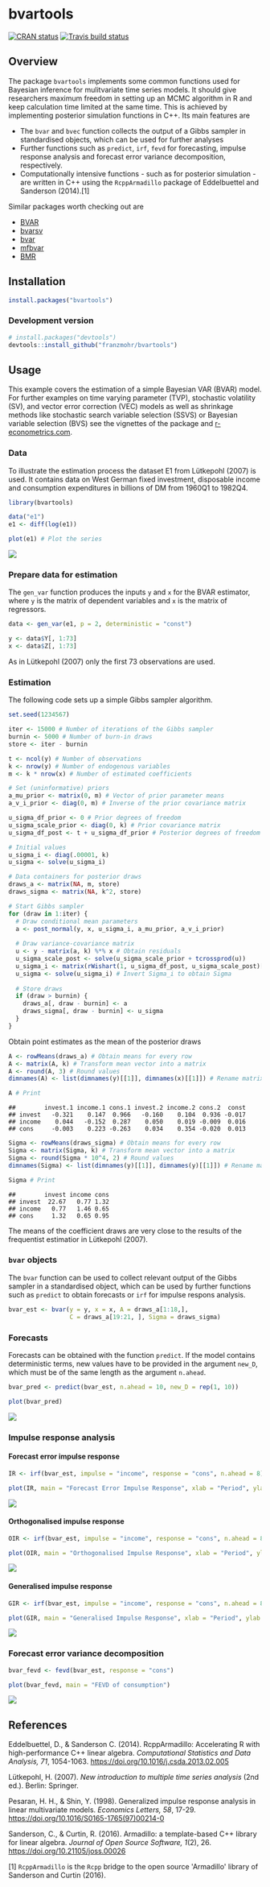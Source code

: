 
bvartools
=========

[![CRAN status](https://www.r-pkg.org/badges/version/bvartools)](https://cran.r-project.org/package=bvartools) [![Travis build status](https://travis-ci.org/franzmohr/bvartools.svg?branch=master)](https://travis-ci.org/franzmohr/bvartools)

Overview
--------

The package `bvartools` implements some common functions used for Bayesian inference for mulitvariate time series models. It should give researchers maximum freedom in setting up an MCMC algorithm in R and keep calculation time limited at the same time. This is achieved by implementing posterior simulation functions in C++. Its main features are

-   The `bvar` and `bvec` function collects the output of a Gibbs sampler in standardised objects, which can be used for further analyses
-   Further functions such as `predict`, `irf`, `fevd` for forecasting, impulse response analysis and forecast error variance decomposition, respectively.
-   Computationally intensive functions - such as for posterior simulation - are written in C++ using the `RcppArmadillo` package of Eddelbuettel and Sanderson (2014).[1]

Similar packages worth checking out are

-   [BVAR](https://cran.r-project.org/package=BVAR)
-   [bvarsv](https://cran.r-project.org/package=bvarsv)
-   [bvar](https://github.com/nk027/bvar)
-   [mfbvar](https://github.com/ankargren/mfbvar)
-   [BMR](https://github.com/kthohr/BMR)

Installation
------------

``` r
install.packages("bvartools")
```

### Development version

``` r
# install.packages("devtools")
devtools::install_github("franzmohr/bvartools")
```

Usage
-----

This example covers the estimation of a simple Bayesian VAR (BVAR) model. For further examples on time varying parameter (TVP), stochastic volatility (SV), and vector error correction (VEC) models as well as shrinkage methods like stochastic search variable selection (SSVS) or Bayesian variable selection (BVS) see the vignettes of the package and [r-econometrics.com](https://www.r-econometrics.com/timeseriesintro/).

### Data

To illustrate the estimation process the dataset E1 from Lütkepohl (2007) is used. It contains data on West German fixed investment, disposable income and consumption expenditures in billions of DM from 1960Q1 to 1982Q4.

``` r
library(bvartools)

data("e1")
e1 <- diff(log(e1))

plot(e1) # Plot the series
```

<img src="README_files/figure-markdown_github/data-1.png" style="display: block; margin: auto;" />

### Prepare data for estimation

The `gen_var` function produces the inputs `y` and `x` for the BVAR estimator, where `y` is the matrix of dependent variables and `x` is the matrix of regressors.

``` r
data <- gen_var(e1, p = 2, deterministic = "const")

y <- data$Y[, 1:73]
x <- data$Z[, 1:73]
```

As in Lütkepohl (2007) only the first 73 observations are used.

### Estimation

The following code sets up a simple Gibbs sampler algorithm.

``` r
set.seed(1234567)

iter <- 15000 # Number of iterations of the Gibbs sampler
burnin <- 5000 # Number of burn-in draws
store <- iter - burnin

t <- ncol(y) # Number of observations
k <- nrow(y) # Number of endogenous variables
m <- k * nrow(x) # Number of estimated coefficients

# Set (uninformative) priors
a_mu_prior <- matrix(0, m) # Vector of prior parameter means
a_v_i_prior <- diag(0, m) # Inverse of the prior covariance matrix

u_sigma_df_prior <- 0 # Prior degrees of freedom
u_sigma_scale_prior <- diag(0, k) # Prior covariance matrix
u_sigma_df_post <- t + u_sigma_df_prior # Posterior degrees of freedom

# Initial values
u_sigma_i <- diag(.00001, k)
u_sigma <- solve(u_sigma_i)

# Data containers for posterior draws
draws_a <- matrix(NA, m, store)
draws_sigma <- matrix(NA, k^2, store)

# Start Gibbs sampler
for (draw in 1:iter) {
  # Draw conditional mean parameters
  a <- post_normal(y, x, u_sigma_i, a_mu_prior, a_v_i_prior)
  
  # Draw variance-covariance matrix
  u <- y - matrix(a, k) %*% x # Obtain residuals
  u_sigma_scale_post <- solve(u_sigma_scale_prior + tcrossprod(u))
  u_sigma_i <- matrix(rWishart(1, u_sigma_df_post, u_sigma_scale_post)[,, 1], k)
  u_sigma <- solve(u_sigma_i) # Invert Sigma_i to obtain Sigma
  
  # Store draws
  if (draw > burnin) {
    draws_a[, draw - burnin] <- a
    draws_sigma[, draw - burnin] <- u_sigma
  }
}
```

Obtain point estimates as the mean of the posterior draws

``` r
A <- rowMeans(draws_a) # Obtain means for every row
A <- matrix(A, k) # Transform mean vector into a matrix
A <- round(A, 3) # Round values
dimnames(A) <- list(dimnames(y)[[1]], dimnames(x)[[1]]) # Rename matrix dimensions

A # Print
```

    ##        invest.1 income.1 cons.1 invest.2 income.2 cons.2  const
    ## invest   -0.321    0.147  0.966   -0.160    0.104  0.936 -0.017
    ## income    0.044   -0.152  0.287    0.050    0.019 -0.009  0.016
    ## cons     -0.003    0.223 -0.263    0.034    0.354 -0.020  0.013

``` r
Sigma <- rowMeans(draws_sigma) # Obtain means for every row
Sigma <- matrix(Sigma, k) # Transform mean vector into a matrix
Sigma <- round(Sigma * 10^4, 2) # Round values
dimnames(Sigma) <- list(dimnames(y)[[1]], dimnames(y)[[1]]) # Rename matrix dimensions

Sigma # Print
```

    ##        invest income cons
    ## invest  22.67   0.77 1.32
    ## income   0.77   1.46 0.65
    ## cons     1.32   0.65 0.95

The means of the coefficient draws are very close to the results of the frequentist estimatior in Lütkepohl (2007).

### `bvar` objects

The `bvar` function can be used to collect relevant output of the Gibbs sampler in a standardised object, which can be used by further functions such as `predict` to obtain forecasts or `irf` for impulse respons analysis.

``` r
bvar_est <- bvar(y = y, x = x, A = draws_a[1:18,],
                 C = draws_a[19:21, ], Sigma = draws_sigma)
```

### Forecasts

Forecasts can be obtained with the function `predict`. If the model contains deterministic terms, new values have to be provided in the argument `new_D`, which must be of the same length as the argument `n.ahead`.

``` r
bvar_pred <- predict(bvar_est, n.ahead = 10, new_D = rep(1, 10))

plot(bvar_pred)
```

![](README_files/figure-markdown_github/forecasts-1.png)

### Impulse response analysis

#### Forecast error impulse response

``` r
IR <- irf(bvar_est, impulse = "income", response = "cons", n.ahead = 8)

plot(IR, main = "Forecast Error Impulse Response", xlab = "Period", ylab = "Response")
```

![](README_files/figure-markdown_github/feir-1.png)

#### Orthogonalised impulse response

``` r
OIR <- irf(bvar_est, impulse = "income", response = "cons", n.ahead = 8, type = "oir")

plot(OIR, main = "Orthogonalised Impulse Response", xlab = "Period", ylab = "Response")
```

![](README_files/figure-markdown_github/oir-1.png)

#### Generalised impulse response

``` r
GIR <- irf(bvar_est, impulse = "income", response = "cons", n.ahead = 8, type = "gir")

plot(GIR, main = "Generalised Impulse Response", xlab = "Period", ylab = "Response")
```

![](README_files/figure-markdown_github/gir-1.png)

### Forecast error variance decomposition

``` r
bvar_fevd <- fevd(bvar_est, response = "cons")

plot(bvar_fevd, main = "FEVD of consumption")
```

![](README_files/figure-markdown_github/fevd-1.png)

References
----------

Eddelbuettel, D., & Sanderson C. (2014). RcppArmadillo: Accelerating R with high-performance C++ linear algebra. *Computational Statistics and Data Analysis, 71*, 1054-1063. <https://doi.org/10.1016/j.csda.2013.02.005>

Lütkepohl, H. (2007). *New introduction to multiple time series analysis* (2nd ed.). Berlin: Springer.

Pesaran, H. H., & Shin, Y. (1998). Generalized impulse response analysis in linear multivariate models. *Economics Letters, 58*, 17-29. <https://doi.org/10.1016/S0165-1765(97)00214-0>

Sanderson, C., & Curtin, R. (2016). Armadillo: a template-based C++ library for linear algebra. *Journal of Open Source Software, 1*(2), 26. <https://doi.org/10.21105/joss.00026>

[1] `RcppArmadillo` is the `Rcpp` bridge to the open source 'Armadillo' library of Sanderson and Curtin (2016).
